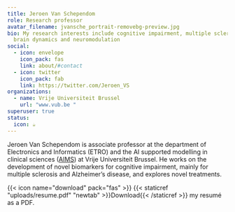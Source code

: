```yaml
---
title: Jeroen Van Schependom
role: Research professor 
avatar_filename: jvansche_portrait-removebg-preview.jpg
bio: My research interests include cognitive impairment, multiple sclerosis,
  brain dynamics and neuromodulation
social:
  - icon: envelope
    icon_pack: fas
    link: about/#contact
  - icon: twitter
    icon_pack: fab
    link: https://twitter.com/Jeroen_VS
organizations:
  - name: Vrije Universiteit Brussel
    url: "www.vub.be "
superuser: true
status:
  icon: ☕️
---
```

Jeroen Van Schependom is associate professor at the department of Electronics and Informatics (ETRO) and the AI supported modelling in clinical sciences ([AIMS](http://aims.research.vub.be/)) at Vrije Universiteit Brussel. He works on the development of novel biomarkers for cognitive impairment, mainly for multiple sclerosis and Alzheimer’s disease, and explores novel treatments.

{{< icon name="download" pack="fas" >}} {{< staticref "uploads/resume.pdf" "newtab" >}}Download{{< /staticref >}} my resumé as a PDF.